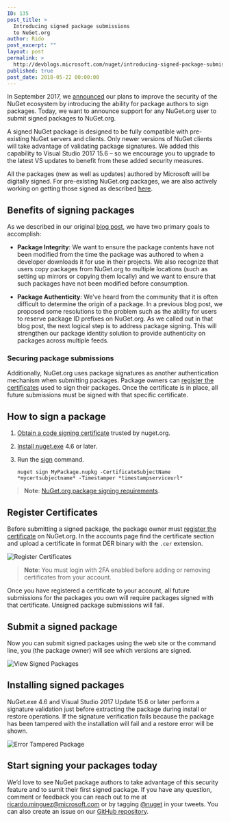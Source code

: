 ```yaml
---
ID: 135
post_title: >
  Introducing signed package submissions
  to NuGet.org
author: Rido
post_excerpt: ""
layout: post
permalink: >
  http://devblogs.microsoft.com/nuget/introducing-signed-package-submissions/
published: true
post_date: 2018-05-22 00:00:00
---
```

In September 2017, we [announced][1] our plans to improve the security of the NuGet ecosystem by introducing the ability for package authors to sign packages. Today, we want to announce support for any NuGet.org user to submit signed packages to NuGet.org.

A signed NuGet package is designed to be fully compatible with pre-existing NuGet servers and clients. Only newer versions of NuGet clients will take advantage of validating package signatures. We added this capability to Visual Studio 2017 15.6 – so we encourage you to upgrade to the latest VS updates to benefit from these added security measures.

All the packages (new as well as updates) authored by Microsoft will be digitally signed. For pre-existing NuGet.org packages, we are also actively working on getting those signed as described [here][2].

## Benefits of signing packages

As we described in our original [blog post][1], we have two primary goals to accomplish:

*   **Package Integrity**: We want to ensure the package contents have not been modified from the time the package was authored to when a developer downloads it for use in their projects. We also recognize that users copy packages from NuGet.org to multiple locations (such as setting up mirrors or copying them locally) and we want to ensure that such packages have not been modified before consumption.

*   **Package Authenticity**: We’ve heard from the community that it is often difficult to determine the origin of a package. In a previous blog post, we proposed some resolutions to the problem such as the ability for users to reserve package ID prefixes on NuGet.org. As we called out in that blog post, the next logical step is to address package signing. This will strengthen our package identity solution to provide authenticity on packages across multiple feeds.

### Securing package submissions

Additionally, NuGet.org uses package signatures as another authentication mechanism when submitting packages. Package owners can [register the certificates][3] used to sign their packages. Once the certificate is in place, all future submissions must be signed with that specific certificate.

## How to sign a package

1.  [Obtain a code signing certificate][4] trusted by nuget.org.
2.  [Install nuget.exe][5] 4.6 or later.
3.  Run the [sign][6] command.
    
        nuget sign MyPackage.nupkg -CertificateSubjectName *mycertsubjectname* -Timestamper *timestampserviceurl*
        

> **Note**: [NuGet.org package signing requirements][7].

## Register Certificates

Before submitting a signed package, the package owner must [register the certificate][3] on NuGet.org. In the accounts page find the certificate section and upload a certificate in format DER binary with the `.cer` extension.

![Register Certificates][8]

> **Note**: You must login with 2FA enabled before adding or removing certificates from your account.

Once you have registered a certificate to your account, all future submissions for the packages you own will require packages signed with that certificate. Unsigned package submissions will fail.

## Submit a signed package

Now you can submit signed packages using the web site or the command line, you (the package owner) will see which versions are signed.

![View Signed Packages][9]

## Installing signed packages

NuGet.exe 4.6 and Visual Studio 2017 Update 15.6 or later perform a signature validation just before extracting the package during install or restore operations. If the signature verification fails because the package has been tampered with the installation will fail and a restore error will be shown.

![Error Tampered Package][10]

## Start signing your packages today

We’d love to see NuGet package authors to take advantage of this security feature and to sumit their first signed package. If you have any question, comment or feedback you can reach out to me at [ricardo.minguez@microsoft.com][11] or by tagging [@nuget][12] in your tweets. You can also create an issue on our [GitHub repository][13].

 [1]: https://blog.nuget.org/20170914/NuGet-Package-Signing.html
 [2]: https://github.com/NuGet/Home/wiki/Repository-Signatures
 [3]: https://docs.microsoft.com/en-us/nuget/reference/signed-packages-reference#register-certificate-on-nugetorg
 [4]: https://docs.microsoft.com/en-us/nuget/reference/signed-packages-reference#get-a-code-signing-certificate
 [5]: https://www.nuget.org/downloads
 [6]: https://docs.microsoft.com/en-us/nuget/tools/cli-ref-sign
 [7]: https://docs.microsoft.com/en-us/nuget/reference/signed-packages-reference#signature-requirements-on-nugetorg
 [8]: https://devblogs.microsoft.com/nuget/wp-content/uploads/sites/49/2019/05/cert-reg.png
 [9]: https://devblogs.microsoft.com/nuget/wp-content/uploads/sites/49/2019/05/view-signed.png
 [10]: https://devblogs.microsoft.com/nuget/wp-content/uploads/sites/49/2019/05/err-tampered.png
 [11]: mailto:ricardo.minguez@nuget.org?subject=PackageSigning
 [12]: http://twitter.com/nuget
 [13]: https://github.com/NuGet/NuGetGallery/issues/new